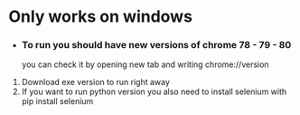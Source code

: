 # Only works on windows
* ### To run you should have new versions of chrome 78 - 79 - 80
    you can check it by opening new tab and writing chrome://version

1. Download exe version to run right away
2. If you want to run python version you also need to install selenium
with pip install selenium
